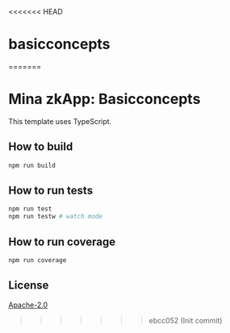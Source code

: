 <<<<<<< HEAD
# basicconcepts
=======
# Mina zkApp: Basicconcepts

This template uses TypeScript.

## How to build

```sh
npm run build
```

## How to run tests

```sh
npm run test
npm run testw # watch mode
```

## How to run coverage

```sh
npm run coverage
```

## License

[Apache-2.0](LICENSE)
>>>>>>> ebcc052 (Init commit)
